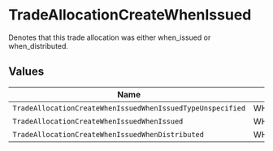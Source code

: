 # TradeAllocationCreateWhenIssued

Denotes that this trade allocation was either when_issued or when_distributed.


## Values

| Name                                                       | Value                                                      |
| ---------------------------------------------------------- | ---------------------------------------------------------- |
| `TradeAllocationCreateWhenIssuedWhenIssuedTypeUnspecified` | WHEN_ISSUED_TYPE_UNSPECIFIED                               |
| `TradeAllocationCreateWhenIssuedWhenIssued`                | WHEN_ISSUED                                                |
| `TradeAllocationCreateWhenIssuedWhenDistributed`           | WHEN_DISTRIBUTED                                           |